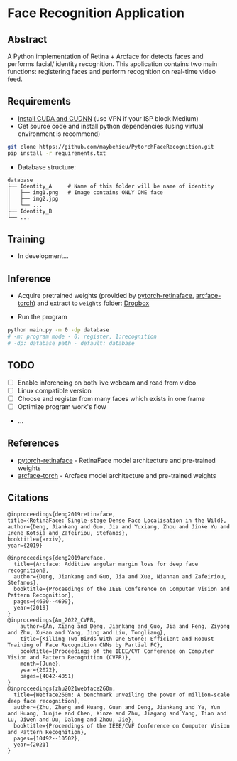 # Face Recognition Application

## Abstract

A Python implementation of Retina + Arcface for detects faces and performs facial/ identity recognition. This application contains two main functions: registering faces and perform recognition on real-time video feed.

## Requirements
- [Install CUDA and CUDNN](https://medium.com/geekculture/install-cuda-and-cudnn-on-windows-linux-52d1501a8805) (use VPN if your ISP block Medium)
- Get source code and install python dependencies (using virtual environment is recommend)
```sh
git clone https://github.com/maybehieu/PytorchFaceRecognition.git
pip install -r requirements.txt
```
- Database structure:
>
    database
    ├── Identity_A     # Name of this folder will be name of identity
    │   ├── img1.png   # Image contains ONLY ONE face
    │   ├── img2.jpg         
    │   └── ...              
    ├── Identity_B
    └── ...
>

## Training
- In development...

## Inference
- Acquire pretrained weights (provided by [pytorch-retinaface](https://github.com/biubug6/Pytorch_Retinaface), [arcface-torch](https://github.com/deepinsight/insightface/tree/master/recognition/arcface_torch)) and extract to ```weights``` folder: [Dropbox](https://www.dropbox.com/s/ipqfq24pj28ie5h/weights.rar?dl=0)

- Run the program
```sh
python main.py -m 0 -dp database
# -m: program mode - 0: register, 1:recognition
# -dp: database path - default: database
```
## TODO

- [ ] Enable inferencing on both live webcam and read from video
- [ ] Linux compatible version
- [ ] Choose and register from many faces which exists in one frame
- [ ] Optimize program work's flow 
- ...

## References
- [pytorch-retinaface](https://github.com/biubug6/Pytorch_Retinaface) - RetinaFace model architecture and pre-trained weights
- [arcface-torch](https://github.com/deepinsight/insightface/tree/master/recognition/arcface_torch) - Arcface model architecture and pre-trained weights

## Citations

```
@inproceedings{deng2019retinaface,
title={RetinaFace: Single-stage Dense Face Localisation in the Wild},
author={Deng, Jiankang and Guo, Jia and Yuxiang, Zhou and Jinke Yu and Irene Kotsia and Zafeiriou, Stefanos},
booktitle={arxiv},
year={2019}

@inproceedings{deng2019arcface,
  title={Arcface: Additive angular margin loss for deep face recognition},
  author={Deng, Jiankang and Guo, Jia and Xue, Niannan and Zafeiriou, Stefanos},
  booktitle={Proceedings of the IEEE Conference on Computer Vision and Pattern Recognition},
  pages={4690--4699},
  year={2019}
}
@inproceedings{An_2022_CVPR,
    author={An, Xiang and Deng, Jiankang and Guo, Jia and Feng, Ziyong and Zhu, XuHan and Yang, Jing and Liu, Tongliang},
    title={Killing Two Birds With One Stone: Efficient and Robust Training of Face Recognition CNNs by Partial FC},
    booktitle={Proceedings of the IEEE/CVF Conference on Computer Vision and Pattern Recognition (CVPR)},
    month={June},
    year={2022},
    pages={4042-4051}
}
@inproceedings{zhu2021webface260m,
  title={Webface260m: A benchmark unveiling the power of million-scale deep face recognition},
  author={Zhu, Zheng and Huang, Guan and Deng, Jiankang and Ye, Yun and Huang, Junjie and Chen, Xinze and Zhu, Jiagang and Yang, Tian and Lu, Jiwen and Du, Dalong and Zhou, Jie},
  booktitle={Proceedings of the IEEE/CVF Conference on Computer Vision and Pattern Recognition},
  pages={10492--10502},
  year={2021}
}
```
